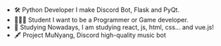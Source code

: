 - 🛠 Python  Developer
I make Discord Bot, Flask and PyQt.
- 🧑🏻‍🎓 Student
I want to be a Programmer or Game developer.
- 📖 Studying
Nowadays, I am studying react, js, html, css... and vue.js!
- 🖋 Project
MuNyang, Discord high-quality music bot
